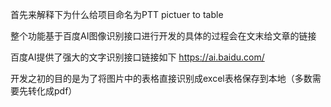 首先来解释下为什么给项目命名为PTT pictuer to table

整个功能基于百度AI图像识别接口进行开发的具体的过程会在文末给文章的链接

百度AI提供了强大的文字识别接口链接如下
https://ai.baidu.com/

开发之初的目的是为了将图片中的表格直接识别成excel表格保存到本地（多数需要先转化成pdf）

